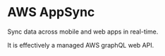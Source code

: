 # AWS AppSync

Sync data across mobile and web apps in real-time. 

It is effectively a managed AWS graphQL web API.